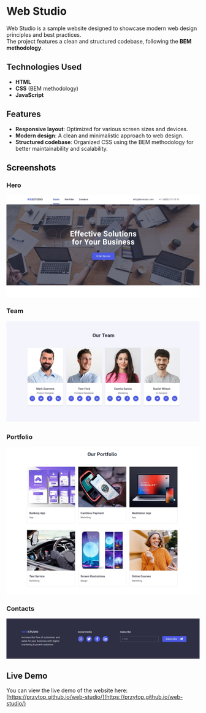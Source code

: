 # Web Studio

Web Studio is a sample website designed to showcase modern web design principles and best practices.  
The project features a clean and structured codebase, following the **BEM methodology**.

## Technologies Used

- **HTML**
- **CSS** (BEM methodology)
- **JavaScript**

## Features

- **Responsive layout**: Optimized for various screen sizes and devices.
- **Modern design**: A clean and minimalistic approach to web design.
- **Structured codebase**: Organized CSS using the BEM methodology for better maintainability and scalability.

## Screenshots

### Hero

![Hero](screenshots/hero.jpg)

### Team

![Team](screenshots/team.jpg)

### Portfolio

![Portfolio](screenshots/portfolio.jpg)

### Contacts

![Contacts](screenshots/contacts.jpg)

## Live Demo

You can view the live demo of the website here:  
[https://przytop.github.io/web-studio/](https://przytop.github.io/web-studio/)
